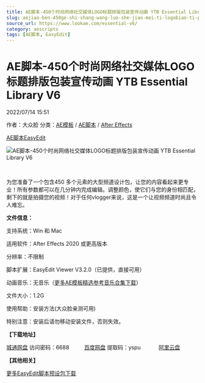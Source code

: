 ```yaml
---
title: AE脚本-450个时尚网络社交媒体LOGO标题排版包装宣传动画 YTB Essential Library V6
slug: aejiao-ben-450ge-shi-shang-wang-luo-she-jiao-mei-ti-logobiao-ti-pai-ban-bao-zhuang-xuan-chuan-dong-hua-ytb-essential-library-v6
source_url: https://www.lookae.com/essential-v6/
category: aescripts
tags: [AE脚本, EasyEdit]
---
```

# AE脚本-450个时尚网络社交媒体LOGO标题排版包装宣传动画 YTB Essential Library V6

2022/07/14 15:51

作者：大众脸
分类：[AE模板](https://www.lookae.com/after-effects/other-after-effects/) / [AE脚本](https://www.lookae.com/after-effects/aescripts/) / [After Effects](https://www.lookae.com/after-effects/)

[AE脚本](https://www.lookae.com/tag/ae%e8%84%9a%e6%9c%ac/)[EasyEdit](https://www.lookae.com/tag/easyedit/)

![AE脚本-450个时尚网络社交媒体LOGO标题排版包装宣传动画 YTB Essential Library V6](https://www.lookae.com/wp-content/uploads/2022/07/21601793-V6.jpg "AE脚本-450个时尚网络社交媒体LOGO标题排版包装宣传动画 YTB Essential Library V6-LookAE.com")

[﻿﻿﻿](https://cloud.video.taobao.com//play/u/705956171/p/1/e/6/t/1/368424061309.mp4)

为您准备了一个包含450 多个元素的大型频道设计包，让您的内容看起来更专业！所有参数都可以在几分钟内完成编辑。调整颜色，使它们与您的身份相匹配，剩下的就是拍摄您的视频！对于任何vlogger来说，这是一个让视频频道时尚且令人难忘。

**文件信息：**

支持系统：Win 和 Mac

适用软件：After Effects 2020 或更高版本

分辨率：不限制

脚本扩展：EasyEdit Viewer V3.2.0（已提供，直接可用）

动画音乐：无音乐（[更多AE模板精选参考音乐合集下载](https://item.taobao.com/item.htm?spm=a1z10.1.w4004-2793089344.4.MUvxbV&id=37289930486)）

文件大小：1.2G

使用帮助：安装方法(大众脸亲测可用)

特别注意：安装后请勿移动安装文件，否则失效。

**【下载地址】**

[城通网盘](https://url70.ctfile.com/f/2827370-614230972-15cda9?p=4431) 访问密码：6688          [百度网盘](https://pan.baidu.com/s/1XoxhNAzbMgXmEexwQ1ok8g?pwd=yspu) 提取码：yspu            [阿里云盘](https://www.aliyundrive.com/s/LNQAbNwBEWY)

**【其他相关】**

[更多EasyEdit脚本预设包下载](https://www.lookae.com/tag/easyedit/)
